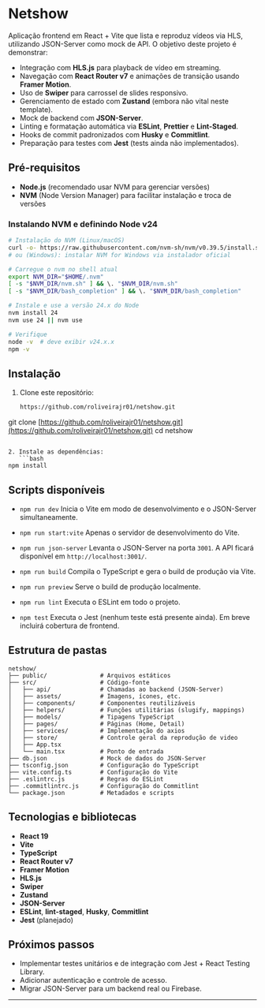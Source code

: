 # Netshow

Aplicação frontend em React + Vite que lista e reproduz vídeos via HLS, utilizando JSON-Server como mock de API. O objetivo deste projeto é demonstrar:

* Integração com **HLS.js** para playback de vídeo em streaming.
* Navegação com **React Router v7** e animações de transição usando **Framer Motion**.
* Uso de **Swiper** para carrossel de slides responsivo.
* Gerenciamento de estado com **Zustand** (embora não vital neste template).
* Mock de backend com **JSON-Server**.
* Linting e formatação automática via **ESLint**, **Prettier** e **Lint-Staged**.
* Hooks de commit padronizados com **Husky** e **Commitlint**.
* Preparação para testes com **Jest** (tests ainda não implementados).

## Pré-requisitos

* **Node.js** (recomendado usar NVM para gerenciar versões)
* **NVM** (Node Version Manager) para facilitar instalação e troca de versões

### Instalando NVM e definindo Node v24

```bash
# Instalação do NVM (Linux/macOS)
curl -o- https://raw.githubusercontent.com/nvm-sh/nvm/v0.39.5/install.sh | bash
# ou (Windows): instalar NVM for Windows via instalador oficial

# Carregue o nvm no shell atual
export NVM_DIR="$HOME/.nvm"
[ -s "$NVM_DIR/nvm.sh" ] && \. "$NVM_DIR/nvm.sh"
[ -s "$NVM_DIR/bash_completion" ] && \. "$NVM_DIR/bash_completion"

# Instale e use a versão 24.x do Node
nvm install 24
nvm use 24 || nvm use

# Verifique
node -v  # deve exibir v24.x.x
npm -v
```

## Instalação

1. Clone este repositório:

   ```bash
   https://github.com/roliveirajr01/netshow.git
   ```

git clone [https://github.com/roliveirajr01/netshow.git](https://github.com/roliveirajr01/netshow.git)
cd netshow

````

2. Instale as dependências:
   ```bash
npm install
````

## Scripts disponíveis

* `npm run dev`
  Inicia o Vite em modo de desenvolvimento e o JSON-Server simultaneamente.

* `npm run start:vite`
  Apenas o servidor de desenvolvimento do Vite.

* `npm run json-server`
  Levanta o JSON-Server na porta `3001`. A API ficará disponível em `http://localhost:3001/`.

* `npm run build`
  Compila o TypeScript e gera o build de produção via Vite.

* `npm run preview`
  Serve o build de produção localmente.

* `npm run lint`
  Executa o ESLint em todo o projeto.

* `npm test`
  Executa o Jest (nenhum teste está presente ainda). Em breve incluirá cobertura de frontend.

## Estrutura de pastas

```
netshow/
├── public/               # Arquivos estáticos
├── src/                  # Código-fonte
│   ├── api/              # Chamadas ao backend (JSON-Server)
│   ├── assets/           # Imagens, ícones, etc.
│   ├── components/       # Componentes reutilizáveis
│   ├── helpers/          # Funções utilitárias (slugify, mappings)
│   ├── models/           # Tipagens TypeScript
│   ├── pages/            # Páginas (Home, Detail)
│   ├── services/         # Implementação do axios
│   ├── store/            # Controle geral da reprodução de video
│   ├── App.tsx
│   └── main.tsx          # Ponto de entrada
├── db.json               # Mock de dados do JSON-Server
├── tsconfig.json         # Configuração do TypeScript
├── vite.config.ts        # Configuração do Vite
├── .eslintrc.js          # Regras do ESLint
├── .commitlintrc.js      # Configuração do Commitlint
└── package.json          # Metadados e scripts
```

## Tecnologias e bibliotecas

* **React 19**
* **Vite**
* **TypeScript**
* **React Router v7**
* **Framer Motion**
* **HLS.js**
* **Swiper**
* **Zustand**
* **JSON-Server**
* **ESLint**, **lint-staged**, **Husky**, **Commitlint**
* **Jest** (planejado)

## Próximos passos

* Implementar testes unitários e de integração com Jest + React Testing Library.
* Adicionar autenticação e controle de acesso.
* Migrar JSON-Server para um backend real ou Firebase.

---
